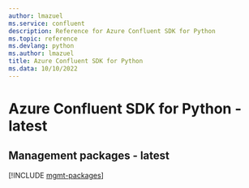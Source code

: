 ```yaml
---
author: lmazuel
ms.service: confluent
description: Reference for Azure Confluent SDK for Python
ms.topic: reference
ms.devlang: python
ms.author: lmazuel
title: Azure Confluent SDK for Python
ms.data: 10/10/2022
---
```

# Azure Confluent SDK for Python - latest

## Management packages - latest
[!INCLUDE [mgmt-packages](confluent-mgmt-index.md)]